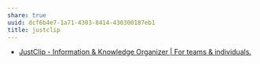 ```yaml
---
share: true
uuid: dcf6b4e7-1a71-4303-8414-430300187eb1
title: justclip
---
```

* [JustClip - Information & Knowledge Organizer | For teams & individuals.](https://justclip.co/)